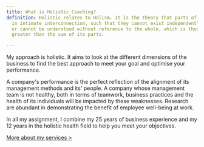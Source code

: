 ```yaml
---
title: What is Holistic Coaching?
definition: Holistic relates to Holism. It is the theory that parts of a whole are
  in intimate interconnection, such that they cannot exist independently of the whole,
  or cannot be understood without reference to the whole, which is thus regarded as
  greater than the sum of its parts.

---
```

My approach is holistic. It aims to look at the different dimensions of the business to find the best approach to meet your goal and optimise your performance.

A company's performance is the perfect reflection of the alignment of its management methods and its' people. A company whose management team is not healthy, both in terms of teamwork, business practices and the health of its individuals will be impacted by these weaknesses. Research are abundant in demonstrating the benefit of employee well-being at work.

In all my assignment, I combine my 25 years of business experience and my 12 years in the holistic health field to help you meet your objectives.

[More about my services >](/en/services)